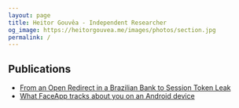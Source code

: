 ```yaml
---
layout: page
title: Heitor Gouvêa - Independent Researcher
og_image: https://heitorgouvea.me/images/photos/section.jpg
permalink: /
---
```


## Publications

* [From an Open Redirect in a Brazilian Bank to Session Token Leak](/2020/01/03/From-Open-Redirect-to-Session-Token-Leak)
* [What FaceApp tracks about you on an Android device](/2020/06/14/What-FaceApp-tracks-about-you-on-an-Android-device)
